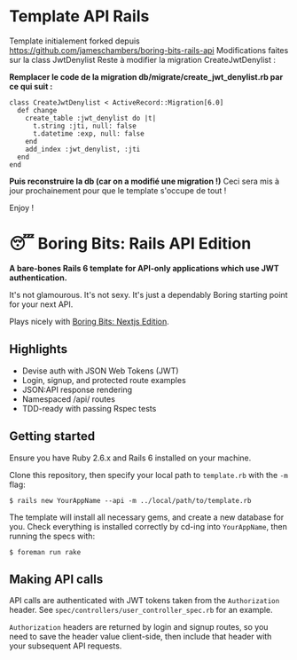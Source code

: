 # Template API Rails
Template initialement forked depuis https://github.com/jameschambers/boring-bits-rails-api
Modifications faites sur la class JwtDenylist
Reste à modifier la migration CreateJwtDenylist :

**Remplacer le code de la migration db/migrate/create_jwt_denylist.rb par ce qui suit :**

```
class CreateJwtDenylist < ActiveRecord::Migration[6.0]
  def change
    create_table :jwt_denylist do |t|
      t.string :jti, null: false
      t.datetime :exp, null: false
    end
    add_index :jwt_denylist, :jti
  end
end
```
**Puis reconstruire la db (car on a modifié une migration !)**
Ceci sera mis à jour prochainement pour que le template s'occupe de tout !

Enjoy !


# 😴 Boring Bits: Rails API Edition

**A bare-bones Rails 6 template for API-only applications which use JWT authentication.** 

It's not glamourous. It's not sexy. It's just a dependably Boring starting point for your next API.

Plays nicely with [Boring Bits: Nextjs Edition](https://github.com/jameschambers/boring-bits-nextjs).

## Highlights

- Devise auth with JSON Web Tokens (JWT)
- Login, signup, and protected route examples
- JSON:API response rendering
- Namespaced /api/ routes
- TDD-ready with passing Rspec tests

## Getting started

Ensure you have Ruby 2.6.x and Rails 6 installed on your machine.

Clone this repository, then specify your local path to `template.rb` with the `-m` flag: 

``` 
$ rails new YourAppName --api -m ../local/path/to/template.rb
```

The template will install all necessary gems, and create a new database for you. Check everything is installed correctly by cd-ing into `YourAppName`, then running the specs with: 

```
$ foreman run rake
```

## Making API calls

API calls are authenticated with JWT tokens taken from the `Authorization` header. See `spec/controllers/user_controller_spec.rb` for an example. 

`Authorization` headers are returned by login and signup routes, so you need to save the header value client-side, then include that header with your subsequent API requests. 

